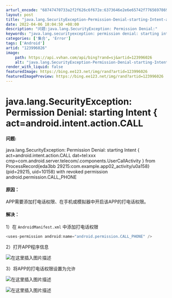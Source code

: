 ```yaml
---
arturl_encode: "68747470733a2f2f626c6f672e:6373646e2e6e65742f77656978696e5f34313536313136382f:61727469636c652f64657461696c732f313233393936303236"
layout: post
title: "java.lang.SecurityException-Permission-Denial-starting-Intent-actandroid.intent.action.CALL"
date: 2022-04-06 18:04:50 +08:00
description: "问题:java.lang.SecurityException: Permission Denial:"
keywords: "java.lang.securityexception: permission denial: starting intent { act=androi"
categories: ['集合', 'Error']
tags: ['Android']
artid: "123996026"
image:
    path: https://api.vvhan.com/api/bing?rand=sj&artid=123996026
    alt: "java.lang.SecurityException-Permission-Denial-starting-Intent-actandroid.intent.action.CALL"
render_with_liquid: false
featuredImage: https://bing.ee123.net/img/rand?artid=123996026
featuredImagePreview: https://bing.ee123.net/img/rand?artid=123996026
---
```


# java.lang.SecurityException: Permission Denial: starting Intent { act=android.intent.action.CALL

#### 问题:

java.lang.SecurityException: Permission Denial: starting Intent { act=android.intent.action.CALL dat=tel:xxx cmp=com.android.server.telecom/.components.UserCallActivity } from ProcessRecord{eda3bb 29215:com.example.app02_activity/u0a158} (pid=29215, uid=10158) with revoked permission android.permission.CALL_PHONE

#### 原因：

APP需要添加打电话权限、在手机或模拟器中开启该APP的打电话权限。

#### 解决：

1）在
`AndroidManifest.xml`
中添加打电话权限

```java
<uses-permission android:name="android.permission.CALL_PHONE" />

```

2）打开APP程序信息
  
![在这里插入图片描述](https://i-blog.csdnimg.cn/blog_migrate/5ab3fd4ffa59347a5606ca95d3507974.png)
  
3）将APP的打电话权限设置为允许
  
![在这里插入图片描述](https://i-blog.csdnimg.cn/blog_migrate/aeb2a4fea3b6333a000743e5b75cb547.png)
  
![在这里插入图片描述](https://i-blog.csdnimg.cn/blog_migrate/f59cbd3475727cfe0dc5ed794f140f26.png)